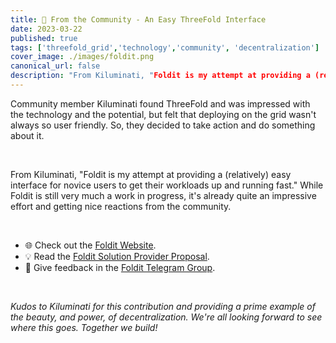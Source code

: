 ```yaml
---
title: 🧰 From the Community - An Easy ThreeFold Interface
date: 2023-03-22
published: true
tags: ['threefold_grid','technology','community', 'decentralization']
cover_image: ./images/foldit.png
canonical_url: false
description: "From Kiluminati, "Foldit is my attempt at providing a (relatively) easy interface for novice users to get their workloads up and running fast.""
---
```


Community member Kiluminati found ThreeFold and was impressed with the technology and the potential, but felt that deploying on the grid wasn't always so user friendly. So, they decided to take action and do something about it.

<br/>

From Kiluminati, "Foldit is my attempt at providing a (relatively) easy interface for novice users to get their workloads up and running fast." While Foldit is still very much a work in progress, it's already quite an impressive effort and getting nice reactions from the community.

<br/>

- 🌐 Check out the [Foldit Website](https://foldit.tf/#/).
- 💡 Read the [Foldit Solution Provider Proposal](https://forum.threefold.io/t/foldit-a-user-friendly-threefold-interface/3860).
- 💬 Give feedback in the [Foldit Telegram Group](https://t.me/+ydIlx33ZJmFmMGE8).

<br/>

_Kudos to Kiluminati for this contribution and providing a prime example of the beauty, and power, of decentralization. We're all looking forward to see where this goes. Together we build!_
